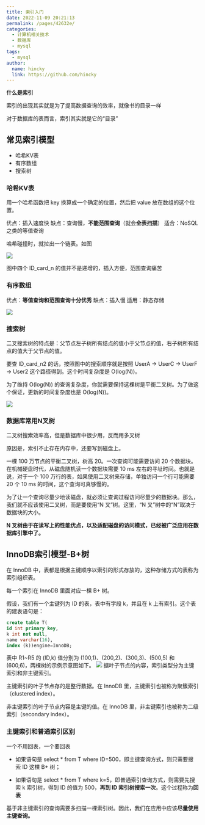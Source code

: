 ```yaml
---
title: 索引入门
date: 2022-11-09 20:21:13
permalink: /pages/42632e/
categories:
  - 计算机相关技术
  - 数据库
  - mysql
tags:
  - mysql
author: 
  name: hincky
  link: https://github.com/hincky
---
```

**什么是索引**

索引的出现其实就是为了提高数据查询的效率，就像书的目录一样

对于数据库的表而言，索引其实就是它的“目录”

## 常见索引模型
- 哈希KV表
- 有序数组
- 搜索树

### 哈希KV表

用一个哈希函数把 key 换算成一个确定的位置，然后把 value 放在数组的这个位置。

优点：插入速度快
缺点：查询慢，**不能范围查询**（就会**全表扫描**）
适合：NoSQL之类的等值查询

哈希碰撞时，就拉出一个链表。如图

![](https://hincky-blog.oss-cn-guangzhou.aliyuncs.com/04-cs/database/mysql/img/index-hash.png)

图中四个 ID_card_n 的值并不是递增的，插入方便，范围查询痛苦

###  有序数组

优点：**等值查询和范围查询十分优秀**
缺点：插入慢
适用：静态存储

![](https://hincky-blog.oss-cn-guangzhou.aliyuncs.com/04-cs/database/mysql/img/index-array.png)

###  搜索树
二叉搜索树的特点是：父节点左子树所有结点的值小于父节点的值，右子树所有结点的值大于父节点的值。

要查 ID_card_n2 的话，按照图中的搜索顺序就是按照 UserA -> UserC -> UserF -> User2 这个路径得到。这个时间复杂度是 O(log(N))。

为了维持 O(log(N)) 的查询复杂度，你就需要保持这棵树是平衡二叉树。为了做这个保证，更新的时间复杂度也是 O(log(N))。

![](https://hincky-blog.oss-cn-guangzhou.aliyuncs.com/04-cs/database/mysql/img/index-binaryTree.png)

### 数据库常用N叉树
二叉树搜索效率高，但是数据库中很少用，反而用多叉树

原因是，索引不止存在内存中，还要写到磁盘上。

一棵 100 万节点的平衡二叉树，树高 20。一次查询可能需要访问 20 个数据块。在机械硬盘时代，从磁盘随机读一个数据块需要 10 ms 左右的寻址时间。也就是说，对于一个 100 万行的表，如果使用二叉树来存储，单独访问一个行可能需要 20 个 10 ms 的时间，这个查询可真够慢的。

为了让一个查询尽量少地读磁盘，就必须让查询过程访问尽量少的数据块。那么，我们就不应该使用二叉树，而是要使用“N 叉”树。这里，“N 叉”树中的“N”取决于数据块的大小。

**N 叉树由于在读写上的性能优点，以及适配磁盘的访问模式，已经被广泛应用在数据库引擎中了。**

## InnoDB索引模型-B+树
在 InnoDB 中，表都是根据主键顺序以索引的形式存放的，这种存储方式的表称为索引组织表。

每一个索引在 InnoDB 里面对应一棵 B+ 树。

假设，我们有一个主键列为 ID 的表，表中有字段 k，并且在 k 上有索引。这个表的建表语句是：
```sql
create table T(
id int primary key, 
k int not null, 
name varchar(16),
index (k))engine=InnoDB;
```
表中 R1~R5 的 (ID,k) 值分别为 (100,1)、(200,2)、(300,3)、(500,5) 和 (600,6)，两棵树的示例示意图如下。
![](https://hincky-blog.oss-cn-guangzhou.aliyuncs.com/04-cs/database/mysql/img/index-table.png)
据叶子节点的内容，索引类型分为主键索引和非主键索引。

主键索引的叶子节点存的是整行数据。在 InnoDB 里，主键索引也被称为聚簇索引（clustered index）。

非主键索引的叶子节点内容是主键的值。在 InnoDB 里，非主键索引也被称为二级索引（secondary index）。

### 主键索引和普通索引区别
一个不用回表，一个要回表

- 如果语句是 select * from T where ID=500，即主键查询方式，则只需要搜索 ID 这棵 B+ 树；

- 如果语句是 select * from T where k=5，即普通索引查询方式，则需要先搜索 k 索引树，得到 ID 的值为 500，**再到 ID 索引树搜索一次**。这个过程称为**回表**

基于非主键索引的查询需要多扫描一棵索引树。因此，我们在应用中应该**尽量使用主键查询。**


